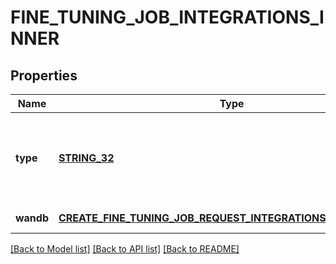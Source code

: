 # FINE_TUNING_JOB_INTEGRATIONS_INNER

## Properties
Name | Type | Description | Notes
------------ | ------------- | ------------- | -------------
**type** | [**STRING_32**](STRING_32.md) | The type of the integration being enabled for the fine-tuning job | [default to null]
**wandb** | [**CREATE_FINE_TUNING_JOB_REQUEST_INTEGRATIONS_INNER_WANDB**](CreateFineTuningJobRequest_integrations_inner_wandb.md) |  | [default to null]

[[Back to Model list]](../README.md#documentation-for-models) [[Back to API list]](../README.md#documentation-for-api-endpoints) [[Back to README]](../README.md)


